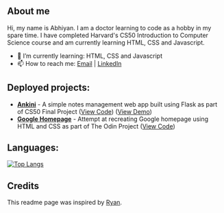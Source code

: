 <!--
**abhiyanbeta/abhiyanbeta** is a ✨ _special_ ✨ repository because its `README.md` (this file) appears on your GitHub profile.
-->

## About me

Hi, my name is Abhiyan. I am a doctor learning to code as a hobby in my spare time. I have completed Harvard's CS50 Introduction to Computer Science course and am currently learning HTML, CSS and Javascript.

<!-- - 🔭 I’m currently working on: -->

- 🌱 I’m currently learning: HTML, CSS and Javascript
- 📫 How to reach me: [Email](mailto:shiny-08.brink@icloud.com) | [LinkedIn](https://www.linkedin.com/in/abhiyanbeta/)

## Deployed projects:

- **[Ankini](https://ankini-app.herokuapp.com/)** - A simple notes management web app built using Flask as part of CS50 Final Project ([View Code](https://github.com/abhiyanbeta/ankini-app)) ([View Demo](https://youtu.be/Q-5GV49mkeU))
- **[Google Homepage](https://abhiyanbeta.github.io/google-homepage/)** - Attempt at recreating Google homepage using HTML and CSS as part of The Odin Project ([View Code](https://github.com/abhiyanbeta/google-homepage))


## Languages:

[![Top Langs](https://github-readme-stats.vercel.app/api/top-langs/?username=abhiyanbeta&langs_count=5&layout=compact)](https://github.com/anuraghazra/github-readme-stats)

## Credits

This readme page was inspired by [Ryan](https://dev.to/denvermullets/how-to-use-your-github-s-profile-readme-as-a-portfolio-page-336e).
